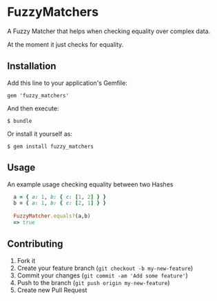 # FuzzyMatchers

A Fuzzy Matcher that helps when checking equality over complex data.

At the moment it just checks for equality.

## Installation

Add this line to your application's Gemfile:

    gem 'fuzzy_matchers'

And then execute:

    $ bundle

Or install it yourself as:

    $ gem install fuzzy_matchers

## Usage

An example usage checking equality between two Hashes

```ruby
  a = { a: 1, b: { c: [1, 2] } }
  b = { a: 1, b: { c: [2, 1] } }
  
  FuzzyMatcher.equals?(a,b)
  => true
```

## Contributing

1. Fork it
2. Create your feature branch (`git checkout -b my-new-feature`)
3. Commit your changes (`git commit -am 'Add some feature'`)
4. Push to the branch (`git push origin my-new-feature`)
5. Create new Pull Request
